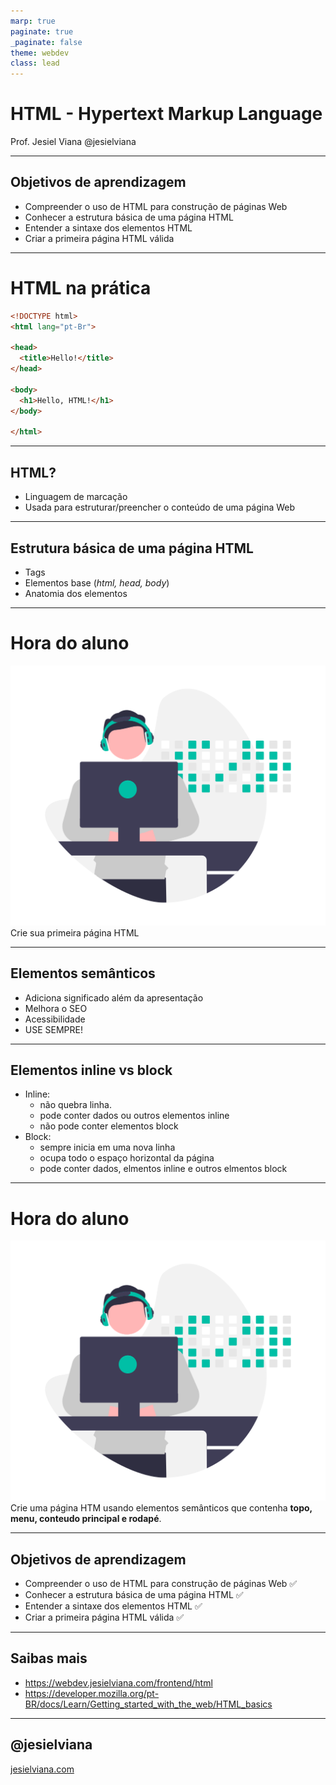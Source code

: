```yaml
---
marp: true
paginate: true
_paginate: false
theme: webdev
class: lead
---
```


#  HTML - Hypertext Markup Language
Prof. Jesiel Viana 
@jesielviana

---
## Objetivos de aprendizagem
- Compreender o uso de HTML para construção de páginas Web
- Conhecer a estrutura básica de uma página HTML
- Entender a sintaxe dos elementos HTML
- Criar a primeira página HTML válida

---
# HTML na prática

```html
<!DOCTYPE html>
<html lang="pt-Br">

<head>
  <title>Hello!</title>
</head>

<body>
  <h1>Hello, HTML!</h1>
</body>

</html>
```

---
## HTML?
- Linguagem de marcação
- Usada para estruturar/preencher o conteúdo de uma página Web
---

## Estrutura básica de uma página HTML
- Tags
- Elementos base (*html, head, body*)
- Anatomia dos elementos

---
# Hora do aluno
![bg left opacity:.7](./images/developer.png)
Crie sua primeira página HTML

---


## Elementos semânticos
- Adiciona significado além da apresentação
- Melhora o SEO
- Acessibilidade
- USE SEMPRE! 

---
## Elementos inline vs block
- Inline: 
  - não quebra linha. 
  - pode conter dados ou outros elementos inline
  - não pode conter elementos block
- Block:
  - sempre inicia em uma nova linha
  - ocupa todo o espaço horizontal da página
  - pode conter dados, elmentos inline e outros elmentos block

---
# Hora do aluno
![bg left opacity:.7](./images/developer.png)
Crie uma página HTM usando elementos semânticos que contenha **topo, menu, conteudo principal e rodapé**.

---

## Objetivos de aprendizagem
- Compreender o uso de HTML para construção de páginas Web ✅
- Conhecer a estrutura básica de uma página HTML ✅
- Entender a sintaxe dos elementos HTML ✅
- Criar a primeira página HTML válida ✅

---
## Saibas mais
- https://webdev.jesielviana.com/frontend/html
- https://developer.mozilla.org/pt-BR/docs/Learn/Getting_started_with_the_web/HTML_basics

---
## @jesielviana
[jesielviana.com](jesielviana.com)
